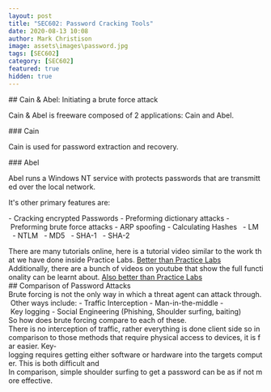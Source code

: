 ```yaml
---
layout: post
title: "SEC602: Password Cracking Tools"
date: 2020-08-13 10:08
author: Mark Christison
image: assets\images\password.jpg
tags: [SEC602]
category: [SEC602]
featured: true
hidden: true
---
```


## Cain & Abel: Initiating a brute force attack

Cain & Abel is freeware composed of 2 applications: Cain and Abel.

### Cain

Cain is used for password extraction and recovery.

### Abel

Abel runs a Windows NT service with protects passwords that are transmitted over the local network.

It's other primary features are:

- Cracking encrypted Passwords
- Preforming dictionary attacks
- Preforming brute force attacks
- ARP spoofing
- Calculating Hashes
  - LM
  - NTLM
  - MD5
  - SHA-1
  - SHA-2

There are many tutorials online, here is a tutorial video similar to the work that we have done inside Practice Labs.
[Better than Practice Labs](https://www.youtube.com/watch?v=dVgqWclemmE)
Additionally, there are a bunch of videos on youtube that show the full functionality can be learnt about.
[Also better than Practice Labs](https://www.youtube.com/watch?v=ETF2R_ONTBU)
## Comparison of Password Attacks
Brute forcing is not the only way in which a threat agent can attack through. Other ways include:
- Traffic Interception
- Man-in-the-middle
- Key logging
- Social Engineering (Phishing, Shoulder surfing, baiting)
So how does brute forcing compare to each of these.
There is no interception of traffic, rather everything is done client side so in comparison to those methods that require physical access to devices, it is far easier.
Key-logging requires getting either software or hardware into the targets computer. This is both difficult and
In comparison, simple shoulder surfing to get a password can be as if not more effective.

